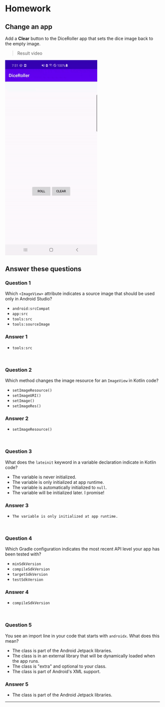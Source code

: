 # Homework

## **Change an app**

Add a **Clear** button to the DiceRoller app that sets the dice image back to the empty image.

> Result video

<img width = "300" src="ResultVideo.gif"/>





## **Answer these questions**

### **Question 1**

Which `<ImageView>` attribute indicates a source image that should be used only in Android Studio?

- `android:srcCompat`
- `app:src`
- `tools:src`
- `tools:sourceImage`

### Answer 1

- `tools:src`

<br>

### **Question 2**

Which method changes the image resource for an `ImageView` in Kotlin code?

- `setImageResource()`
- `setImageURI()`
- `setImage()`
- `setImageRes()`

### Answer 2

- `setImageResource()`

<br>

### **Question 3**

What does the `lateinit` keyword in a variable declaration indicate in Kotlin code?

- The variable is never initialized.
- The variable is only initialized at app runtime.
- The variable is automatically initialized to `null`.
- The variable will be initialized later. I promise!

### Answer 3

- `The variable is only initialized at app runtime.`

<br>

### **Question 4**

Which Gradle configuration indicates the most recent API level your app has been tested with?

- `minSdkVersion`
- `compileSdkVersion`
- `targetSdkVersion`
- `testSdkVersion`

### Answer 4

- `compileSdkVersion`

<br>

### **Question 5**

You see an import line in your code that starts with `androidx`. What does this mean?

- The class is part of the Android Jetpack libraries.
- The class is in an external library that will be dynamically loaded when the app runs.
- The class is "extra" and optional to your class.
- The class is part of Android's XML support.

### Answer 5

- The class is part of the Android Jetpack libraries.

---